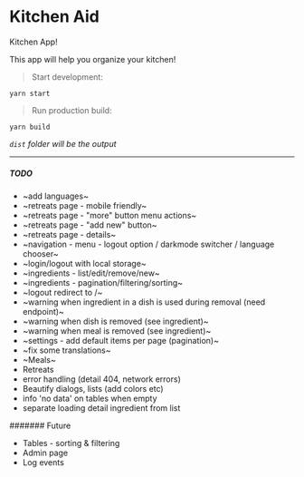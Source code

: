 # Kitchen Aid 

Kitchen App!

This app will help you organize your kitchen!

> Start development:
```
yarn start
```

> Run production build:

```
yarn build
```
*`dist` folder will be the output*

___


##### TODO
* ~add languages~
* ~retreats page - mobile friendly~
* ~retreats page - "more" button menu actions~
* ~retreats page - "add new" button~
* ~retreats page - details~
* ~navigation - menu - logout option / darkmode switcher / language chooser~
* ~login/logout with local storage~
* ~ingredients - list/edit/remove/new~
* ~ingredients - pagination/filtering/sorting~
* ~logout redirect to /~
* ~warning when ingredient in a dish is used during removal (need endpoint)~
* ~warning when dish is removed (see ingredient)~
* ~warning when meal is removed (see ingredient)~
* ~settings - add default items per page (pagination)~
* ~fix some translations~
* ~Meals~
* Retreats
* error handling (detail 404, network errors)
* Beautify dialogs, lists (add colors etc)
* info 'no data' on tables when empty
* separate loading detail ingredient from list


####### Future
* Tables - sorting & filtering
* Admin page
* Log events
